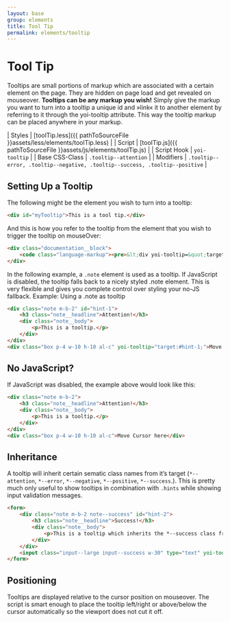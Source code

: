 ```yaml
---
layout: base
group: elements
title: Tool Tip
permalink: elements/tooltip
---
```


# Tool Tip

Tooltips are small portions of markup which are associated with a certain element on the page. They are hidden on page load and get revealed on mouseover. **Tooltips can be any markup you wish!** Simply give the markup you want to turn into a tooltip a unique id and »link« it to another element by referring to it through the yoi-tooltip attribute. This way the tooltip markup can be placed anywhere in your markup.

| Styles         | [toolTip.less]({{ pathToSourceFile }}assets/less/elements/toolTip.less)      |
| Script         | [toolTip.js]({{ pathToSourceFile }}assets/js/elements/toolTip.js)            |
| Script Hook    | `yoi-tooltip`                                                                |
| Base CSS-Class | `.tooltip--attention`                                                        |
| Modifiers      | `.tooltip--error, .tooltip--negative, .tooltip--success, .tooltip--positive` |

## Setting Up a Tooltip

The following might be the element you wish to turn into a tooltip:

```html
<div id="myTooltip">This is a tool tip.</div>
```

And this is how you refer to the tooltip from the element that you wish to trigger the tooltip on mouseOver:

```html
<div class="documentation__block">
    <code class="language-markup"><pre>&lt;div yoi-tooltip=&quot;target:#myTooltip;&quot;&gt;Move Cursor here&lt;/div&gt;</pre></code>
</div>
```

In the following example, a `.note` element is used as a tooltip. If JavaScript is disabled, the tooltip falls back to a nicely styled .note element. This is very flexible and gives you complete control over styling your no-JS fallback.
Example: Using a .note as tooltip

```html
<div class="note m-b-2" id="hint-1">
    <h3 class="note__headline">Attention!</h3>
    <div class="note__body">
        <p>This is a tooltip.</p>
    </div>
</div>
<div class="box p-4 w-10 h-10 al-c" yoi-tooltip="target:#hint-1;">Move Cursor here</div>
```

## No JavaScript?

If JavaScript was disabled, the example above would look like this:

```html
<div class="note m-b-2">
    <h3 class="note__headline">Attention!</h3>
    <div class="note__body">
        <p>This is a tooltip.</p>
    </div>
</div>
<div class="box p-4 w-10 h-10 al-c">Move Cursor here</div>
```

## Inheritance

A tooltip will inherit certain sematic class names from it’s target (`*--attention`, `*--error`, `*--negative`, `*--positive`, `*--success`.). This is pretty much only useful to show tooltips in combination with `.hints` while showing input validation messages.

```html
<form>
    <div class="note m-b-2 note--success" id="hint-2">
        <h3 class="note__headline">Success!</h3>
        <div class="note__body">
            <p>This is a tooltip which inherits the *--success class from it’s target.</p>
        </div>
    </div>
    <input class="input--large input--success w-30" type="text" yoi-tooltip="target:#hint-2; icon:011;" />
</form>
```

## Positioning

Tooltips are displayed relative to the cursor position on mouseover. The script is smart enough to place the tooltip left/right or above/below the cursor automatically so the viewport does not cut it off.
